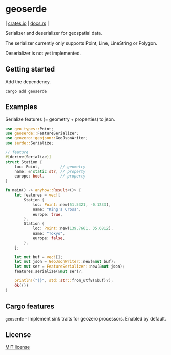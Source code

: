 # geoserde

| [crates.io](https://crates.io/crates/geoserde) | [docs.rs](https://docs.rs/geoserde/latest/geoserde/) |

Serializer and deserializer for geospatial data.

The serializer currently only supports Point, Line, LineString or Polygon.

Deserializer is not yet implemented.

## Getting started

Add the dependency.

```shell
cargo add geoserde
```

## Examples

Serialize features (= geometry + properties) to json.

```rust
use geo_types::Point;
use geoserde::FeatureSerializer;
use geozero::geojson::GeoJsonWriter;
use serde::Serialize;

// feature
#[derive(Serialize)]
struct Station {
    loc: Point,         // geometry
    name: &'static str, // property
    europe: bool,       // property
}

fn main() -> anyhow::Result<()> {
    let features = vec![
        Station {
            loc: Point::new(51.5321, -0.1233),
            name: "King's Cross",
            europe: true,
        },
        Station {
            loc: Point::new(139.7661, 35.6812),
            name: "Tokyo",
            europe: false,
        },
    ];

    let mut buf = vec![];
    let mut json = GeoJsonWriter::new(&mut buf);
    let mut ser = FeatureSerializer::new(&mut json);
    features.serialize(&mut ser)?;

    println!("{}", std::str::from_utf8(&buf)?);
    Ok(())
}
```

## Cargo features

`geoserde` - Implement sink traits for geozero processors. Enabled by default.

## License

[MIT license](LICENSE)
